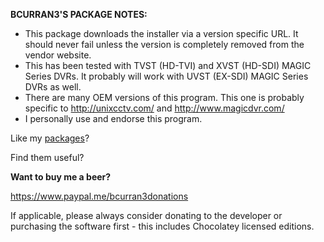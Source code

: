 **BCURRAN3'S PACKAGE NOTES:**

* This package downloads the installer via a version specific URL. It should never fail unless the version is completely removed from the vendor website.
* This has been tested with TVST (HD-TVI) and XVST (HD-SDI) MAGIC Series DVRs. It probably will work with UVST (EX-SDI) MAGIC Series DVRs as well.
* There are many OEM versions of this program. This one is probably specific to http://unixcctv.com/ and http://www.magicdvr.com/
* I personally use and endorse this program.

Like my [packages](https://chocolatey.org/profiles/bcurran3)? 

Find them useful?

**Want to buy me a beer?**

https://www.paypal.me/bcurran3donations

If applicable, please always consider donating to the developer or purchasing the software first - this includes Chocolatey licensed editions.

